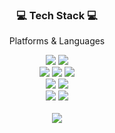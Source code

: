 <div align=center>
	<h3>💻 Tech Stack 💻</h3>
	<p> Platforms & Languages </p>
</div>
<div align=center>
	<img src="https://img.shields.io/badge/JavaScript-F7DF1E?style=flat&logo=JavaScript&logoColor=white" />
	<img src="https://img.shields.io/badge/TypeScript-3178C6?style=flat&logo=TypeScript&logoColor=white" /><br>
	<img src="https://img.shields.io/badge/Vue.js-00B57D?style=flat&logo=Vue.js&logoColor=white" />
	<img src="https://img.shields.io/badge/React-61DAFB?style=flat&logo=React&logoColor=white" />
	<img src="https://img.shields.io/badge/Next.js-000000?style=flat&logo=Next.js&logoColor=white" /><br>
	<img src="https://img.shields.io/badge/Node.js-339933?style=flat&logo=Node.js&logoColor=white" />
	<img src="https://img.shields.io/badge/Express.js-000000?style=flat&logo=Express&logoColor=white" /><br>
	<img src="https://img.shields.io/badge/MySQL-03618c?style=flat&logo=MySQL&logoColor=white" />
	<img src="https://img.shields.io/badge/NGINX-009639?style=flat&logo=NGINX&logoColor=white" />
 	
	
	
	
</div>
<br>
<div align=center>
<!-- <img src="https://github-readme-stats.vercel.app/api?username=zhal7779&show_icons=true"><br><br> -->
<img src="https://github-readme-stats.vercel.app/api/top-langs/?username=zhal7779&layout=compact">

</div>
